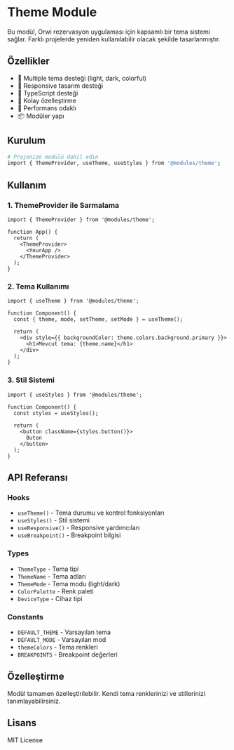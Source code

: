 # Theme Module

Bu modül, Orwi rezervasyon uygulaması için kapsamlı bir tema sistemi sağlar. Farklı projelerde yeniden kullanılabilir olacak şekilde tasarlanmıştır.

## Özellikler

- 🎨 Multiple tema desteği (light, dark, colorful)
- 📱 Responsive tasarım desteği
- 🎯 TypeScript desteği
- 🔧 Kolay özelleştirme
- 🚀 Performans odaklı
- 📦 Modüler yapı

## Kurulum

```bash
# Projenize modülü dahil edin
import { ThemeProvider, useTheme, useStyles } from '@modules/theme';
```

## Kullanım

### 1. ThemeProvider ile Sarmalama

```tsx
import { ThemeProvider } from '@modules/theme';

function App() {
  return (
    <ThemeProvider>
      <YourApp />
    </ThemeProvider>
  );
}
```

### 2. Tema Kullanımı

```tsx
import { useTheme } from '@modules/theme';

function Component() {
  const { theme, mode, setTheme, setMode } = useTheme();

  return (
    <div style={{ backgroundColor: theme.colors.background.primary }}>
      <h1>Mevcut tema: {theme.name}</h1>
    </div>
  );
}
```

### 3. Stil Sistemi

```tsx
import { useStyles } from '@modules/theme';

function Component() {
  const styles = useStyles();

  return (
    <button className={styles.button()}>
      Buton
    </button>
  );
}
```

## API Referansı

### Hooks

- `useTheme()` - Tema durumu ve kontrol fonksiyonları
- `useStyles()` - Stil sistemi
- `useResponsive()` - Responsive yardımcıları
- `useBreakpoint()` - Breakpoint bilgisi

### Types

- `ThemeType` - Tema tipi
- `ThemeName` - Tema adları
- `ThemeMode` - Tema modu (light/dark)
- `ColorPalette` - Renk paleti
- `DeviceType` - Cihaz tipi

### Constants

- `DEFAULT_THEME` - Varsayılan tema
- `DEFAULT_MODE` - Varsayılan mod
- `themeColors` - Tema renkleri
- `BREAKPOINTS` - Breakpoint değerleri

## Özelleştirme

Modül tamamen özelleştirilebilir. Kendi tema renklerinizi ve stillerinizi tanımlayabilirsiniz.

## Lisans

MIT License